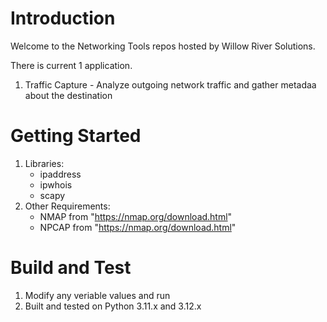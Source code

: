 # Introduction 
Welcome to the Networking Tools repos hosted by Willow River Solutions.

There is current 1 application.
1. Traffic Capture - Analyze outgoing network traffic and gather metadaa about the destination

# Getting Started
1. Libraries:
   - ipaddress
   - ipwhois
   - scapy
2. Other Requirements:
   - NMAP from "https://nmap.org/download.html"
   - NPCAP from "https://nmap.org/download.html"

# Build and Test
1. Modify any veriable values and run
2. Built and tested on Python 3.11.x and 3.12.x
